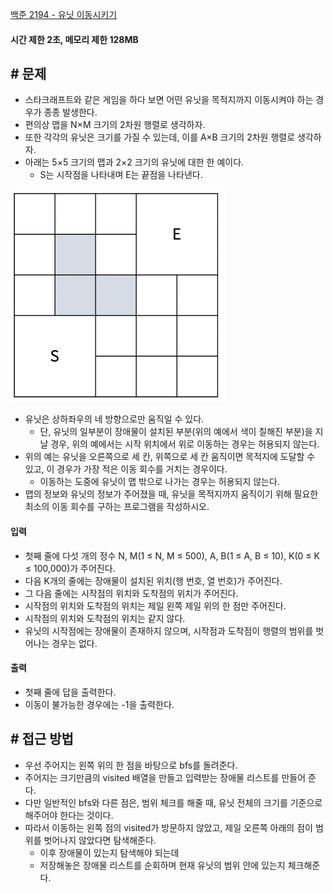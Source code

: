 
[백준 2194 - 유닛 이동시키기](https://www.acmicpc.net/problem/2194)

#### **시간 제한 2초, 메모리 제한 128MB**

## **# 문제**

- 스타크래프트와 같은 게임을 하다 보면 어떤 유닛을 목적지까지 이동시켜야 하는 경우가 종종 발생한다. 
- 편의상 맵을 N×M 크기의 2차원 행렬로 생각하자. 
- 또한 각각의 유닛은 크기를 가질 수 있는데, 이를 A×B 크기의 2차원 행렬로 생각하자. 
- 아래는 5×5 크기의 맵과 2×2 크기의 유닛에 대한 한 예이다. 
	- S는 시작점을 나타내며 E는 끝점을 나타낸다.

![](assets/Pasted%20image%2020230813221647.png)

- 유닛은 상하좌우의 네 방향으로만 움직일 수 있다. 
	- 단, 유닛의 일부분이 장애물이 설치된 부분(위의 예에서 색이 칠해진 부분)을 지날 경우, 위의 예에서는 시작 위치에서 위로 이동하는 경우는 허용되지 않는다. 
- 위의 예는 유닛을 오른쪽으로 세 칸, 위쪽으로 세 칸 움직이면 목적지에 도달할 수 있고, 이 경우가 가장 적은 이동 회수를 거치는 경우이다. 
	- 이동하는 도중에 유닛이 맵 밖으로 나가는 경우는 허용되지 않는다.
- 맵의 정보와 유닛의 정보가 주어졌을 때, 유닛을 목적지까지 움직이기 위해 필요한 최소의 이동 회수를 구하는 프로그램을 작성하시오.


#### **입력**
- 첫째 줄에 다섯 개의 정수 N, M(1 ≤ N, M ≤ 500), A, B(1 ≤ A, B ≤ 10), K(0 ≤ K ≤ 100,000)가 주어진다. 
- 다음 K개의 줄에는 장애물이 설치된 위치(행 번호, 열 번호)가 주어진다. 
- 그 다음 줄에는 시작점의 위치와 도착점의 위치가 주어진다. 
- 시작점의 위치와 도착점의 위치는 제일 왼쪽 제일 위의 한 점만 주어진다. 
- 시작점의 위치와 도착점의 위치는 같지 않다.
- 유닛의 시작점에는 장애물이 존재하지 않으며, 시작점과 도착점이 행렬의 범위를 벗어나는 경우는 없다.


#### **출력**
- 첫째 줄에 답을 출력한다.
- 이동이 불가능한 경우에는 -1을 출력한다.


## **# 접근 방법**

- 우선 주어지는 왼쪽 위의 한 점을 바탕으로 bfs를 돌려준다.
- 주어지는 크기만큼의 visited 배열을 만들고 입력받는 장애물 리스트를 만들어 준다.
- 다만 일반적인 bfs와 다른 점은, 범위 체크를 해줄 때, 유닛 전체의 크기를 기준으로 해주어야 한다는 것이다.
- 따라서 이동하는 왼쪽 점의 visited가 방문하지 않았고, 제일 오른쪽 아래의 점이 범위를 벗어나지 않았다면 탐색해준다.
	- 이후 장애물이 있는지 탐색해야 되는데 
	- 저장해놓은 장애물 리스트를 순회하며 현재 유닛의 범위 안에 있는지 체크해준다.

